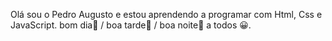 Olá sou o Pedro Augusto e estou aprendendo a programar com Html, Css e JavaScript.
bom dia🌄 / boa tarde🌅 / boa noite🌙 a todos 😀.